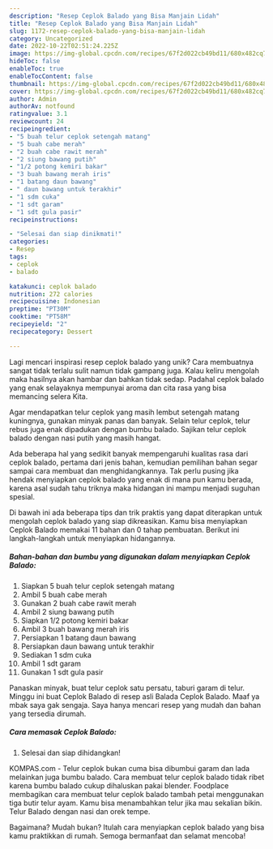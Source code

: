 ```yaml
---
description: "Resep Ceplok Balado yang Bisa Manjain Lidah"
title: "Resep Ceplok Balado yang Bisa Manjain Lidah"
slug: 1172-resep-ceplok-balado-yang-bisa-manjain-lidah
category: Uncategorized
date: 2022-10-22T02:51:24.225Z
image: https://img-global.cpcdn.com/recipes/67f2d022cb49bd11/680x482cq70/ceplok-balado-foto-resep-utama.jpg
hideToc: false
enableToc: true
enableTocContent: false
thumbnail: https://img-global.cpcdn.com/recipes/67f2d022cb49bd11/680x482cq70/ceplok-balado-foto-resep-utama.jpg
cover: https://img-global.cpcdn.com/recipes/67f2d022cb49bd11/680x482cq70/ceplok-balado-foto-resep-utama.jpg
author: Admin
authorAv: notfound
ratingvalue: 3.1
reviewcount: 24
recipeingredient:
- "5 buah telur ceplok setengah matang"
- "5 buah cabe merah"
- "2 buah cabe rawit merah"
- "2 siung bawang putih"
- "1/2 potong kemiri bakar"
- "3 buah bawang merah iris"
- "1 batang daun bawang"
- " daun bawang untuk terakhir"
- "1 sdm cuka"
- "1 sdt garam"
- "1 sdt gula pasir"
recipeinstructions:

- "Selesai dan siap dinikmati!"
categories:
- Resep
tags:
- ceplok
- balado

katakunci: ceplok balado 
nutrition: 272 calories
recipecuisine: Indonesian
preptime: "PT30M"
cooktime: "PT58M"
recipeyield: "2"
recipecategory: Dessert

---
```





Lagi mencari inspirasi resep ceplok balado yang unik? Cara membuatnya sangat tidak terlalu sulit namun tidak gampang juga. Kalau keliru mengolah maka hasilnya akan hambar dan bahkan tidak sedap. Padahal ceplok balado yang enak selayaknya mempunyai aroma dan cita rasa yang bisa memancing selera Kita.





Agar mendapatkan telur ceplok yang masih lembut setengah matang kuningnya, gunakan minyak panas dan banyak. Selain telur ceplok, telur rebus juga enak dipadukan dengan bumbu balado. Sajikan telur ceplok balado dengan nasi putih yang masih hangat.

Ada beberapa hal yang sedikit banyak mempengaruhi kualitas rasa dari ceplok balado, pertama dari jenis bahan, kemudian pemilihan bahan segar sampai cara membuat dan menghidangkannya. Tak perlu pusing jika hendak menyiapkan ceplok balado yang enak di mana pun kamu berada, karena asal sudah tahu triknya maka hidangan ini mampu menjadi suguhan spesial.






Di bawah ini ada beberapa tips dan trik praktis yang dapat diterapkan untuk mengolah ceplok balado yang siap dikreasikan. Kamu bisa menyiapkan Ceplok Balado memakai 11 bahan dan 0 tahap pembuatan. Berikut ini langkah-langkah untuk menyiapkan hidangannya.

<!--inarticleads1-->

##### Bahan-bahan dan bumbu yang digunakan dalam menyiapkan Ceplok Balado:

1. Siapkan 5 buah telur ceplok setengah matang
1. Ambil 5 buah cabe merah
1. Gunakan 2 buah cabe rawit merah
1. Ambil 2 siung bawang putih
1. Siapkan 1/2 potong kemiri bakar
1. Ambil 3 buah bawang merah iris
1. Persiapkan 1 batang daun bawang
1. Persiapkan  daun bawang untuk terakhir
1. Sediakan 1 sdm cuka
1. Ambil 1 sdt garam
1. Gunakan 1 sdt gula pasir


Panaskan minyak, buat telur ceplok satu persatu, taburi garam di telur. Minggu ini buat Ceplok Balado di resep asli Balada Ceplok Balado. Maaf ya mbak saya gak sengaja. Saya hanya mencari resep yang mudah dan bahan yang tersedia dirumah. 

<!--inarticleads2-->

##### Cara memasak Ceplok Balado:


1. Selesai dan siap dihidangkan!

KOMPAS.com - Telur ceplok bukan cuma bisa dibumbui garam dan lada melainkan juga bumbu balado. Cara membuat telur ceplok balado tidak ribet karena bumbu balado cukup dihaluskan pakai blender. Foodplace membagikan cara membuat telur ceplok balado tambah petai menggunakan tiga butir telur ayam. Kamu bisa menambahkan telur jika mau sekalian bikin. Telur Balado dengan nasi dan orek tempe. 

Bagaimana? Mudah bukan? Itulah cara menyiapkan ceplok balado yang bisa kamu praktikkan di rumah. Semoga bermanfaat dan selamat mencoba!
